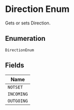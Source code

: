 
# Direction Enum

Gets or sets Direction.

## Enumeration

`DirectionEnum`

## Fields

| Name |
|  --- |
| `NOTSET` |
| `INCOMING` |
| `OUTGOING` |

